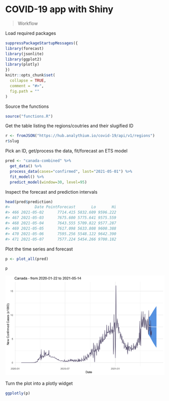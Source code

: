 # COVID-19 app with Shiny

> Workflow

Load required packages

``` r
suppressPackageStartupMessages({
library(forecast)
library(jsonlite)
library(ggplot2)
library(plotly)
})
knitr::opts_chunk$set(
  collapse = TRUE,
  comment = "#>",
  fig.path = ""
)
```

Source the functions

``` r
source("functions.R")
```

Get the table listing the regions/coutries and their slugified ID

``` r
r <- fromJSON("https://hub.analythium.io/covid-19/api/v1/regions")
r$slug
```

Pick an ID, get/process the data, fit/forecast an ETS model

``` r
pred <- "canada-combined" %>%
  get_data() %>%
  process_data(cases="confirmed", last="2021-05-01") %>%
  fit_model() %>%
  predict_model(window=30, level=95)
```

Inspect the forecast and prediction intervals

``` r
head(pred$prediction)
#>           Date PointForecast       Lo       Hi
#> 466 2021-05-02      7714.415 5832.609 9596.222
#> 467 2021-05-03      7675.600 5775.641 9575.559
#> 468 2021-05-04      7643.555 5709.822 9577.287
#> 469 2021-05-05      7617.098 5633.808 9600.388
#> 470 2021-05-06      7595.256 5548.122 9642.390
#> 471 2021-05-07      7577.224 5454.266 9700.182
```

Plot the time series and forecast

``` r
p <- plot_all(pred)
```

``` r
p
```

![](covid-19-1.png)<!-- -->

Turn the plot into a plotly widget

``` r
ggplotly(p)
```
